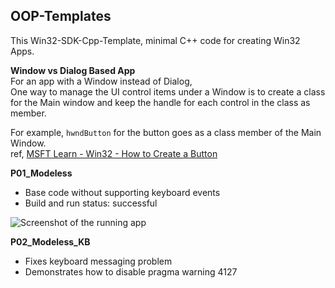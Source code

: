 ## OOP-Templates
This Win32-SDK-Cpp-Template, minimal C++ code for creating Win32 Apps.

**Window vs Dialog Based App**  
For an app with a Window instead of Dialog,  
One way to manage the UI control items under a Window is to create a class for the Main window and keep the handle for each control in the class as member.
  
For example, `hwndButton` for the button goes as a class member of the Main Window.  
 ref, [MSFT Learn - Win32 - How to Create a Button](https://learn.microsoft.com/en-us/windows/win32/controls/create-a-button)

**P01_Modeless**  
- Base code without supporting keyboard events
- Build and run status: successful


![Screenshot of the running app](https://user-images.githubusercontent.com/7858031/216797833-ad281a5c-b468-41f7-a214-02d71c95b178.png)


**P02_Modeless_KB**
- Fixes keyboard messaging problem
- Demonstrates how to disable pragma warning 4127
